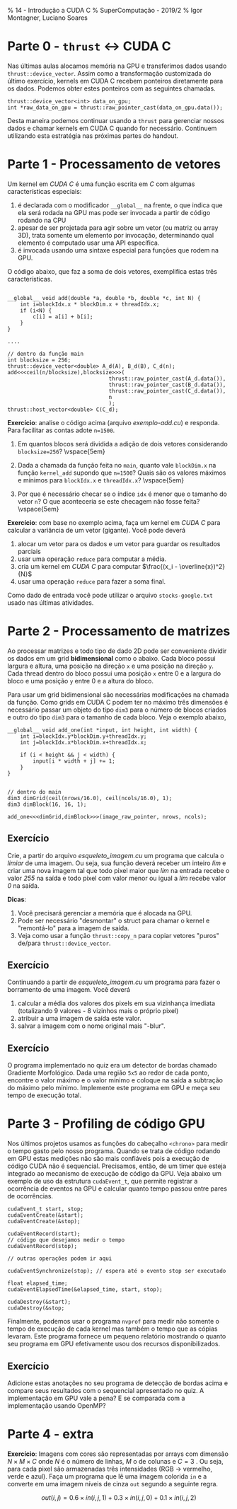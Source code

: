 % 14 - Introdução a CUDA C
% SuperComputação - 2019/2
% Igor Montagner, Luciano Soares

# Parte 0 - `thrust` $\leftrightarrow$ CUDA C

Nas últimas aulas alocamos memória na GPU e transferimos dados usando `thrust::device_vector`. Assim como a transformação customizada do último exercício, kernels em CUDA C recebem ponteiros diretamente para os dados. Podemos obter estes ponteiros com as seguintes chamadas.

~~~{.cpp}
thrust::device_vector<int> data_on_gpu;
int *raw_data_on_gpu = thrust::raw_pointer_cast(data_on_gpu.data());
~~~

Desta maneira podemos continuar usando a `thrust` para gerenciar nossos dados e chamar kernels em CUDA C quando for necessário. Continuem utilizando esta estratégia nas próximas partes do handout. 

# Parte 1 - Processamento de vetores

Um kernel em *CUDA C* é uma função escrita em *C* com algumas características especiais:

1. é declarada com o  modificador `__global__` na frente, o que indica que ela será rodada na GPU mas pode ser invocada a partir de código rodando na CPU
2. apesar de ser projetada para agir sobre um vetor (ou matriz ou array 3D), trata somente um elemento por invocação, determinando qual elemento é computado usar uma API específica.
3. é invocada usando uma sintaxe especial para funções que rodem na GPU.

O código abaixo, que faz a soma de dois vetores, exemplifica estas três características.

~~~{.cpp}

__global__ void add(double *a, double *b, double *c, int N) {
    int i=blockIdx.x * blockDim.x + threadIdx.x;
    if (i<N) { 
        c[i] = a[i] + b[i];
    }
}

....

// dentro da função main
int blocksize = 256;
thrust::device_vector<double> A_d(A), B_d(B), C_d(n);
add<<<ceil(n/blocksize),blocksize>>>(
                                thrust::raw_pointer_cast(A_d.data()),
                                thrust::raw_pointer_cast(B_d.data()),
                                thrust::raw_pointer_cast(C_d.data()), 
                                n
                                );
thrust::host_vector<double> C(C_d);

~~~

**Exercício**: analise o código acima (arquivo *exemplo-add.cu*) e responda. Para facilitar as contas adote `n=1500`.

1. Em quantos blocos será dividida a adição de dois vetores considerando `blocksize=256`? \vspace{5em}

1. Dada a chamada da função feita no `main`, quanto vale `blockDim.x` na função `kernel_add` supondo que `n=1500`? Quais são os valores máximos e mínimos para `blockIdx.x` e `threadIdx.x`? \vspace{5em}

1. Por que é necessário checar se o índice `idx` é menor que o tamanho do vetor `n`? O que aconteceria se este checagem não fosse feita? \vspace{5em}

**Exercício**: com base no exemplo acima, faça um kernel em *CUDA C* para calcular a variância de um vetor (gigante). Você pode deverá

1. alocar um vetor para os dados e um vetor para guardar os resultados parciais
1. usar uma operação `reduce` para computar a média.
1. cria um kernel em *CUDA C* para computar $\frac{(x_i - \overline{x})^2}{N}$
1. usar uma operação `reduce` para fazer a soma final.

Como dado de entrada você pode utilizar o arquivo `stocks-google.txt` usado nas últimas atividades.

# Parte 2 - Processamento de matrizes

Ao processar matrizes e todo tipo de dado 2D pode ser conveniente dividir os dados em um grid **bidimensional** como o abaixo. Cada bloco possui largura e altura, uma posição na direção `x`  e uma posição na direção `y`. Cada thread dentro do bloco possui uma posição `x` entre 0 e a largura do bloco e uma posição `y` entre 0 e a altura do bloco. 

Para usar um grid bidimensional são necessárias modificações na chamada da função. Como grids em CUDA C podem ter no máximo três dimensões é necessário passar um objeto do tipo `dim3` para o número de blocos criados e outro do tipo `dim3` para o tamanho de cada bloco. Veja o exemplo abaixo, 

~~~{.cpp}
__global__ void add_one(int *input, int height, int width) {
    int i=blockIdx.y*blockDim.y+threadIdx.y;
    int j=blockIdx.x*blockDim.x+threadIdx.x;
    
    if (i < height && j < width) {
        input[i * width + j] += 1;
    }
}


// dentro do main
dim3 dimGrid(ceil(nrows/16.0), ceil(ncols/16.0), 1);
dim3 dimBlock(16, 16, 1);

add_one<<<dimGrid,dimBlock>>>(image_raw_pointer, nrows, ncols);
~~~ 

## Exercício

Crie, a partir do arquivo *esqueleto_imagem.cu* um programa que calcula o *limiar* de uma imagem. Ou seja, sua função deverá receber um inteiro *lim* e criar uma nova imagem tal que todo pixel maior que *lim* na entrada recebe o valor *255* na saída e todo pixel com valor menor ou igual a *lim* recebe valor *0* na saída. 

**Dicas**:

1. Você precisará gerenciar a memória que é alocada na GPU. 
1. Pode ser necessário "desmontar" o struct para chamar o kernel e "remontá-lo" para a imagem de saída.
1. Veja como usar a função `thrust::copy_n` para copiar vetores "puros" de/para `thrust::device_vector`.

## Exercício

Continuando a partir de *esqueleto_imagem.cu* um programa para fazer o borramento de uma imagem. Você deverá

1. calcular a média dos valores dos pixels em sua vizinhança imediata (totalizando 9 valores - 8 vizinhos mais o próprio pixel)
1. atribuir a uma imagem de saída este valor.
1. salvar a imagem com o nome original mais "-blur".

## Exercício

O programa implementado no quiz era um detector de bordas chamado Gradiente Morfológico. Dada uma região `5x5` ao redor de cada ponto, encontre o valor máximo e o valor mínimo e coloque na saída a subtração do máximo pelo mínimo. Implemente este programa em GPU e meça seu tempo de execução total. 

# Parte 3 - Profiling de código GPU

Nos últimos projetos usamos as funções do cabeçalho `<chrono>` para medir o tempo gasto pelo nosso programa. Quando se trata de código rodando em GPU estas medições não são mais confiáveis pois a execução de código CUDA não é sequencial. Precisamos, então, de um timer que esteja integrado ao mecanismo de execução de código da GPU. Veja abaixo um exemplo de uso da estrutura `cudaEvent_t`, que permite registrar a ocorrência de eventos na GPU e calcular quanto tempo passou entre pares de ocorrências. 

~~~{.cpp}
cudaEvent_t start, stop;
cudaEventCreate(&start);
cudaEventCreate(&stop);

cudaEventRecord(start);
// código que desejamos medir o tempo
cudaEventRecord(stop);

// outras operações podem ir aqui

cudaEventSynchronize(stop); // espera até o evento stop ser executado

float elapsed_time;
cudaEventElapsedTime(&elapsed_time, start, stop);

cudaDestroy(&start);
cudaDestroy(&stop;

~~~

Finalmente, podemos usar o programa `nvprof` para medir não somente o tempo de execução de cada kernel mas também o tempo que as cópias levaram. Este programa fornece um pequeno relatório mostrando o quanto seu programa em GPU efetivamente usou dos recursos disponibilizados. 

## Exercício

Adicione estas anotações no seu programa de detecção de bordas acima e compare seus resultados com o sequencial apresentado no quiz. A implementação em GPU vale a pena? E se comparada com a implementação usando OpenMP?


# Parte 4 - extra

**Exercício**: Imagens com cores são representadas por arrays com dimensão $N \times M \times C$ onde $N$ é o número de linhas, $M$ o de colunas e $C=3$ . Ou seja, para cada pixel são armazenadas três intensidades (RGB -> vermelho, verde e azul). Faça um programa que lê uma imagem colorida `in` e a converte em uma imagem níveis de cinza `out` segundo a seguinte regra. 

$$out(i, j) = 0.6\times in(i,j ,1) + 0.3\times in(i, j, 0) + 0.1\times in(i, j, 2)$$
